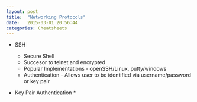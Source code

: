 ```yaml
---
layout: post
title:  "Networking Protocols"
date:   2015-03-01 20:56:44
categories: Cheatsheets
---
```


* SSH
  * Secure Shell
  * Succesor to telnet and encrypted
  * Popular Implementations - openSSH/Linux, putty/windows
  * Authentication - Allows user to be identified via username/password or key pair

* Key Pair Authentication
  * 